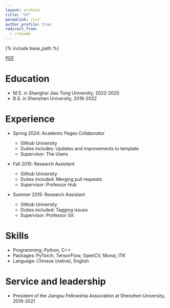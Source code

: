 ```yaml
---
layout: archive
title: "CV"
permalink: /cv/
author_profile: true
redirect_from:
  - /resume
---
```


{% include base_path %}

<a href="../assets/Resume_blackline.pdf"> PDF </a>

Education
======
* M.S. in Shanghai Jiao Tong University, 2022-2025
* B.S. in Shenzhen University, 2018-2022

Experience
======
* Spring 2024: Academic Pages Collaborator
  * Github University
  * Duties includes: Updates and improvements to template
  * Supervisor: The Users

* Fall 2015: Research Assistant
  * Github University
  * Duties included: Merging pull requests
  * Supervisor: Professor Hub

* Summer 2015: Research Assistant
  * Github University
  * Duties included: Tagging issues
  * Supervisor: Professor Git
  
Skills
======
* Programming: Python, C++
* Packages: PyTorch, TensorFlow, OpenCV, Monai, ITK
* Language: Chinese (native), English
  
Service and leadership
======
* President of the Jiangsu Fellowship Association at Shenzhen University, 2019-2021
